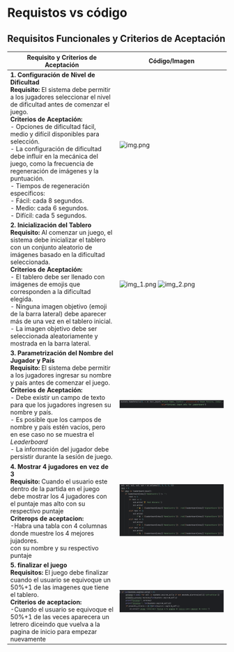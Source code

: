 # Requistos vs código
## Requisitos Funcionales y Criterios de Aceptación

| Requisito y Criterios de Aceptación                                                                                                                                                                                                                                                                                                                                                                                                                                                                                                                                      | Código/Imagen                                            |
|--------------------------------------------------------------------------------------------------------------------------------------------------------------------------------------------------------------------------------------------------------------------------------------------------------------------------------------------------------------------------------------------------------------------------------------------------------------------------------------------------------------------------------------------------------------------------|----------------------------------------------------------|
| **1. Configuración de Nivel de Dificultad**<br>**Requisito:** El sistema debe permitir a los jugadores seleccionar el nivel de dificultad antes de comenzar el juego.<br>**Criterios de Aceptación:**<br>- Opciones de dificultad fácil, medio y difícil disponibles para selección.<br>- La configuración de dificultad debe influir en la mecánica del juego, como la frecuencia de regeneración de imágenes y la puntuación.<br>- Tiempos de regeneración específicos:<br>  - Fácil: cada 8 segundos.<br>  - Medio: cada 6 segundos.<br>  - Difícil: cada 5 segundos. | ![img.png](img/img.png)                                  |
| **2. Inicialización del Tablero**<br>**Requisito:** Al comenzar un juego, el sistema debe inicializar el tablero con un conjunto aleatorio de imágenes basado en la dificultad seleccionada.<br>**Criterios de Aceptación:**<br>- El tablero debe ser llenado con imágenes de emojis que corresponden a la dificultad elegida.<br>- Ninguna imagen objetivo (emoji de la barra lateral) debe aparecer más de una vez en el tablero inicial.<br>- La imagen objetivo debe ser seleccionada aleatoriamente y mostrada en la barra lateral.                                 | ![img_1.png](img/img_1.png)  ![img_2.png](img/img_2.png) |
| **3. Parametrización del Nombre del Jugador y País**<br>**Requisito:** El sistema debe permitir a los jugadores ingresar su nombre y país antes de comenzar el juego.<br>**Criterios de Aceptación:**<br>- Debe existir un campo de texto para que los jugadores ingresen su nombre y país.<br>- Es posible que los campos de nombre y país estén vacíos, pero en ese caso no se muestra el _Leaderboard_<br>- La información del jugador debe persistir durante la sesión de juego.                                                                                     | ![img_3.png](img/img_3.png)                              |
| **4. Mostrar 4 jugadores en vez de 3**<br>**Requisito:** Cuando el usuario este dentro de la partida en el juego debe mostrar los 4 jugadores con el puntaje mas alto con su respectivo puntaje <br>**Criterops de aceptacion:**<br>-Habra una tabla con 4 columnas donde muestre los 4 mejores jujadores.<br> con su nombre y su respectivo puntaje                                                                                                                                                                                                                     | ![img_4.png](img/img_4.png)                              |
| **5. finalizar el juego**<br>**Requisitos:** El juego debe finalizar cuando el usuario se equivoque un 50%+1 de las imagenes que tiene el tablero.<br>**Criterios de aceptacion:**<br>-Cuando el usuario se equivoque el 50%+1 de las veces aparecera un letrero diceindo que vuelva a la pagina de inicio para empezar nuevamente                                                                                                                                                                                                                                       | ![img_5.png](img/img_5.png)                              |